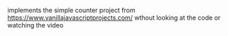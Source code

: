 implements the simple counter project from https://www.vanillajavascriptprojects.com/ wthout looking at the code or watching the video